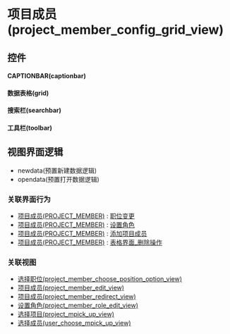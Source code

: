 # 项目成员(project_member_config_grid_view)  <!-- {docsify-ignore-all} -->



## 控件
#### CAPTIONBAR(captionbar)
#### 数据表格(grid)
#### 搜索栏(searchbar)
#### 工具栏(toolbar)

## 视图界面逻辑
  * newdata(预置新建数据逻辑)
  * opendata(预置打开数据逻辑)


### 关联界面行为
  * [项目成员(PROJECT_MEMBER)](module/ProjMgmt/project_member) : [职位变更](module/ProjMgmt/project_member#界面行为)
  * [项目成员(PROJECT_MEMBER)](module/ProjMgmt/project_member) : [设置角色](module/ProjMgmt/project_member#界面行为)
  * [项目成员(PROJECT_MEMBER)](module/ProjMgmt/project_member) : [添加项目成员](module/ProjMgmt/project_member#界面行为)
  * [项目成员(PROJECT_MEMBER)](module/ProjMgmt/project_member) : [表格界面_删除操作](module/ProjMgmt/project_member#界面行为)

### 关联视图
  * [选择职位(project_member_choose_position_option_view)](app/view/project_member_choose_position_option_view)
  * [项目成员(project_member_edit_view)](app/view/project_member_edit_view)
  * [项目成员(project_member_redirect_view)](app/view/project_member_redirect_view)
  * [设置角色(project_member_role_edit_view)](app/view/project_member_role_edit_view)
  * [选择项目(project_mpick_up_view)](app/view/project_mpick_up_view)
  * [选择成员(user_choose_mpick_up_view)](app/view/user_choose_mpick_up_view)

<script>
 const { createApp } = Vue
  createApp({
    data() {
      return {

      }
    }
  }).use(ElementPlus).mount('#app')
</script>